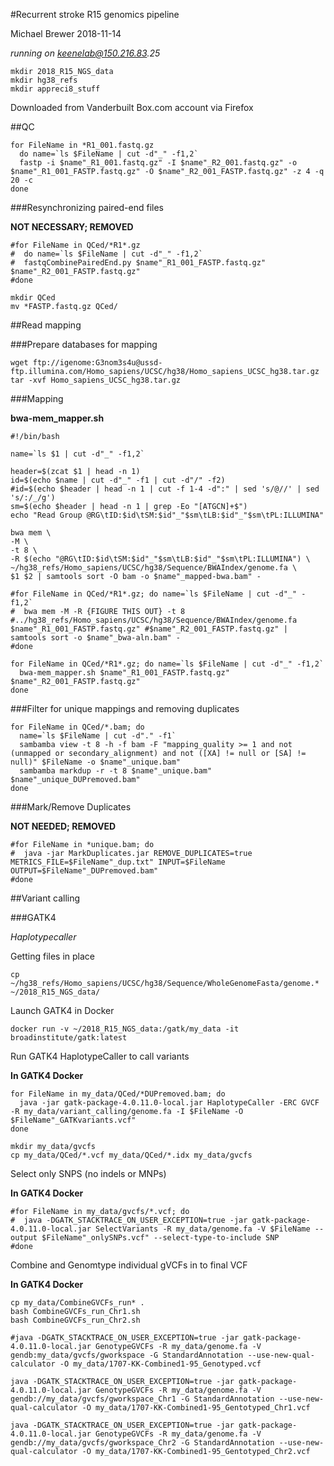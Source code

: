 #Recurrent stroke R15 genomics pipeline

Michael Brewer
2018-11-14

*_running on keenelab@150.216.83.25_*

```
mkdir 2018_R15_NGS_data
mkdir hg38_refs
mkdir appreci8_stuff
```

Downloaded from Vanderbuilt Box.com account via Firefox

##QC

```
for FileName in *R1_001.fastq.gz
  do name=`ls $FileName | cut -d"_" -f1,2`
  fastp -i $name"_R1_001.fastq.gz" -I $name"_R2_001.fastq.gz" -o $name"_R1_001_FASTP.fastq.gz" -O $name"_R2_001_FASTP.fastq.gz" -z 4 -q 20 -c
done
```

###Resynchronizing paired-end files

**NOT NECESSARY; REMOVED**

```
#for FileName in QCed/*R1*.gz
#  do name=`ls $FileName | cut -d"_" -f1,2`
#  fastqCombinePairedEnd.py $name"_R1_001_FASTP.fastq.gz" $name"_R2_001_FASTP.fastq.gz"
#done
```

```
mkdir QCed
mv *FASTP.fastq.gz QCed/
```

##Read mapping

###Prepare databases for mapping

```
wget ftp://igenome:G3nom3s4u@ussd-ftp.illumina.com/Homo_sapiens/UCSC/hg38/Homo_sapiens_UCSC_hg38.tar.gz
tar -xvf Homo_sapiens_UCSC_hg38.tar.gz
```

###Mapping

**bwa-mem_mapper.sh**

```
#!/bin/bash

name=`ls $1 | cut -d"_" -f1,2`

header=$(zcat $1 | head -n 1)
id=$(echo $name | cut -d"_" -f1 | cut -d"/" -f2)
#id=$(echo $header | head -n 1 | cut -f 1-4 -d":" | sed 's/@//' | sed 's/:/_/g')
sm=$(echo $header | head -n 1 | grep -Eo "[ATGCN]+$")
echo "Read Group @RG\tID:$id\tSM:$id"_"$sm\tLB:$id"_"$sm\tPL:ILLUMINA"

bwa mem \
-M \
-t 8 \
-R $(echo "@RG\tID:$id\tSM:$id"_"$sm\tLB:$id"_"$sm\tPL:ILLUMINA") \
~/hg38_refs/Homo_sapiens/UCSC/hg38/Sequence/BWAIndex/genome.fa \
$1 $2 | samtools sort -O bam -o $name"_mapped-bwa.bam" -
```

```
#for FileName in QCed/*R1*.gz; do name=`ls $FileName | cut -d"_" -f1,2`
#  bwa mem -M -R {FIGURE THIS OUT} -t 8 #../hg38_refs/Homo_sapiens/UCSC/hg38/Sequence/BWAIndex/genome.fa $name"_R1_001_FASTP.fastq.gz" #$name"_R2_001_FASTP.fastq.gz" | samtools sort -o $name"_bwa-aln.bam" -
#done
```

```
for FileName in QCed/*R1*.gz; do name=`ls $FileName | cut -d"_" -f1,2`
  bwa-mem_mapper.sh $name"_R1_001_FASTP.fastq.gz" $name"_R2_001_FASTP.fastq.gz"
done
```

###Filter for unique mappings and removing duplicates

```
for FileName in QCed/*.bam; do
  name=`ls $FileName | cut -d"." -f1`
  sambamba view -t 8 -h -f bam -F "mapping_quality >= 1 and not (unmapped or secondary_alignment) and not ([XA] != null or [SA] != null)" $FileName -o $name"_unique.bam"
  sambamba markdup -r -t 8 $name"_unique.bam" $name"_unique_DUPremoved.bam"
done
```

###Mark/Remove Duplicates

**NOT NEEDED; REMOVED**

```
#for FileName in *unique.bam; do
#  java -jar MarkDuplicates.jar REMOVE_DUPLICATES=true METRICS_FILE=$FileName"_dup.txt" INPUT=$FileName OUTPUT=$FileName"_DUPremoved.bam"
#done
```

##Variant calling

###GATK4

*Haplotypecaller*

Getting files in place

```
cp ~/hg38_refs/Homo_sapiens/UCSC/hg38/Sequence/WholeGenomeFasta/genome.* ~/2018_R15_NGS_data/
```

Launch GATK4 in Docker

```
docker run -v ~/2018_R15_NGS_data:/gatk/my_data -it broadinstitute/gatk:latest
```

Run GATK4 HaplotypeCaller to call variants

**In GATK4 Docker**

```
for FileName in my_data/QCed/*DUPremoved.bam; do
  java -jar gatk-package-4.0.11.0-local.jar HaplotypeCaller -ERC GVCF -R my_data/variant_calling/genome.fa -I $FileName -O $FileName"_GATKvariants.vcf"
done

mkdir my_data/gvcfs
cp my_data/QCed/*.vcf my_data/QCed/*.idx my_data/gvcfs
```

Select only SNPS (no indels or MNPs)

**In GATK4 Docker**

```
#for FileName in my_data/gvcfs/*.vcf; do
#  java -DGATK_STACKTRACE_ON_USER_EXCEPTION=true -jar gatk-package-4.0.11.0-local.jar SelectVariants -R my_data/genome.fa -V $FileName --output $FileName"_onlySNPs.vcf" --select-type-to-include SNP
#done
```

Combine and Genomtype individual gVCFs in to final VCF

**In GATK4 Docker**

```
cp my_data/CombineGVCFs_run* .
bash CombineGVCFs_run_Chr1.sh
bash CombineGVCFs_run_Chr2.sh

#java -DGATK_STACKTRACE_ON_USER_EXCEPTION=true -jar gatk-package-4.0.11.0-local.jar GenotypeGVCFs -R my_data/genome.fa -V gendb:my_data/gvcfs/gworkspace -G StandardAnnotation --use-new-qual-calculator -O my_data/1707-KK-Combined1-95_Genotyped.vcf

java -DGATK_STACKTRACE_ON_USER_EXCEPTION=true -jar gatk-package-4.0.11.0-local.jar GenotypeGVCFs -R my_data/genome.fa -V gendb://my_data/gvcfs/gworkspace_Chr1 -G StandardAnnotation --use-new-qual-calculator -O my_data/1707-KK-Combined1-95_Gentotyped_Chr1.vcf

java -DGATK_STACKTRACE_ON_USER_EXCEPTION=true -jar gatk-package-4.0.11.0-local.jar GenotypeGVCFs -R my_data/genome.fa -V gendb://my_data/gvcfs/gworkspace_Chr2 -G StandardAnnotation --use-new-qual-calculator -O my_data/1707-KK-Combined1-95_Gentotyped_Chr2.vcf
```
